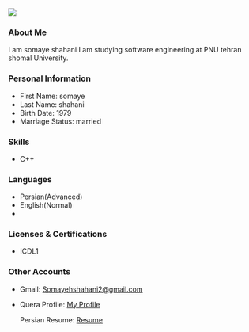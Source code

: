 <img src="https://avatars.githubusercontent.com/u/82943111?s=400&u=bba8046d0306fa12e3d38b5978ce194e2b73247a&v=4"/>

### About Me

I am somaye shahani
I am studying software engineering at PNU tehran shomal University.

### Personal Information

- First Name: somaye
- Last Name: shahani
- Birth Date: 1979
- Marriage Status: married 

### Skills

+ C++

### Languages

- Persian(Advanced)
- English(Normal)
- 
 ### Licenses & Certifications

- ICDL1 
### Other Accounts
- Gmail: Somayehshahani2@gmail.com

- Quera Profile: <a href="https://quera.ir/profile/somayeshahani">My Profile</a>

  Persian Resume: <a href="https://somayehshahani.github.io/resume.fa/"> Resume </a>
